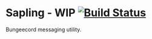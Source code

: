 # Sapling - WIP [![Build Status](https://travis-ci.com/supertassu/Sapling.svg?branch=master)](https://travis-ci.com/supertassu/Sapling)

Bungeecord messaging utility.
